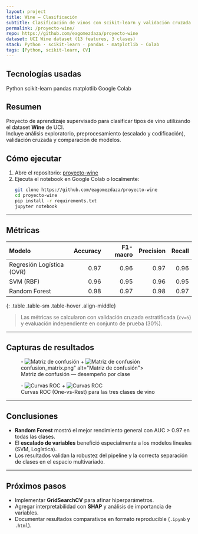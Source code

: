```yaml
---
layout: project
title: Wine — Clasificación
subtitle: Clasificación de vinos con scikit-learn y validación cruzada
permalink: /proyecto-wine/
repo: https://github.com/eagomezdaza/proyecto-wine
dataset: UCI Wine dataset (13 features, 3 clases)
stack: Python · scikit-learn · pandas · matplotlib · Colab
tags: [Python, scikit-learn, CV]
---
```


## Tecnologías usadas
<div class="d-flex flex-wrap gap-2 mb-3">
  <span class="badge bg-primary">Python</span>
  <span class="badge bg-info text-dark">scikit-learn</span>
  <span class="badge bg-secondary">pandas</span>
  <span class="badge bg-success">matplotlib</span>
  <span class="badge bg-dark">Google Colab</span>
</div>

## Resumen
Proyecto de aprendizaje supervisado para clasificar tipos de vino utilizando el dataset **Wine** de UCI.  
Incluye análisis exploratorio, preprocesamiento (escalado y codificación), validación cruzada y comparación de modelos.

## Cómo ejecutar
1. Abre el repositorio: <a href="https://github.com/eagomezdaza/proyecto-wine" target="_blank" rel="noopener">proyecto-wine</a>  
2. Ejecuta el notebook en Google Colab o localmente:
   ```bash
   git clone https://github.com/eagomezdaza/proyecto-wine
   cd proyecto-wine
   pip install -r requirements.txt
   jupyter notebook
   ```

---

## Métricas

| Modelo                    | Accuracy | F1-macro | Precision | Recall |
|:------------------------- | -------: | -------: | --------: | -----: |
| Regresión Logística (OVR) | 0.97     | 0.96     | 0.97      | 0.96   |
| SVM (RBF)                 | 0.96     | 0.95     | 0.96      | 0.95   |
| Random Forest             | 0.98     | 0.97     | 0.98      | 0.97   |
{: .table .table-sm .table-hover .align-middle}


> Las métricas se calcularon con validación cruzada estratificada (`cv=5`) y evaluación independiente en conjunto de prueba (30%).

---

## Capturas de resultados
<div class="gallery row g-3">
  <div class="col-md-6">
    <figure class="figure w-100">
      - <img class="img-fluid rounded border" src="/Mi-portafolio/assets/images/wine/confusion_matrix.png" alt="Matriz de confusión">
      + <img class="img-fluid rounded border" src="{{ site.baseurl }}/assets/images/wine/confusion_matrix.png" alt="Matriz de confusión">confusion_matrix.png" alt="Matriz de confusión">
      <figcaption class="figure-caption">Matriz de confusión — desempeño por clase</figcaption>
    </figure>
  </div>
  <div class="col-md-6">
    <figure class="figure w-100">
      - <img class="img-fluid rounded border" src="/Mi-portafolio/assets/images/wine/roc-curves.png" alt="Curvas ROC">
      + <img class="img-fluid rounded border" src="{{ site.baseurl }}/assets/images/wine/roc-curves.png" alt="Curvas ROC">
      <figcaption class="figure-caption">Curvas ROC (One-vs-Rest) para las tres clases de vino</figcaption>
    </figure>
  </div>
</div>

---

## Conclusiones
- **Random Forest** mostró el mejor rendimiento general con AUC > 0.97 en todas las clases.  
- El **escalado de variables** benefició especialmente a los modelos lineales (SVM, Logística).  
- Los resultados validan la robustez del pipeline y la correcta separación de clases en el espacio multivariado.

---

## Próximos pasos
- Implementar **GridSearchCV** para afinar hiperparámetros.  
- Agregar interpretabilidad con **SHAP** y análisis de importancia de variables.  
- Documentar resultados comparativos en formato reproducible (`.ipynb` y `.html`).
